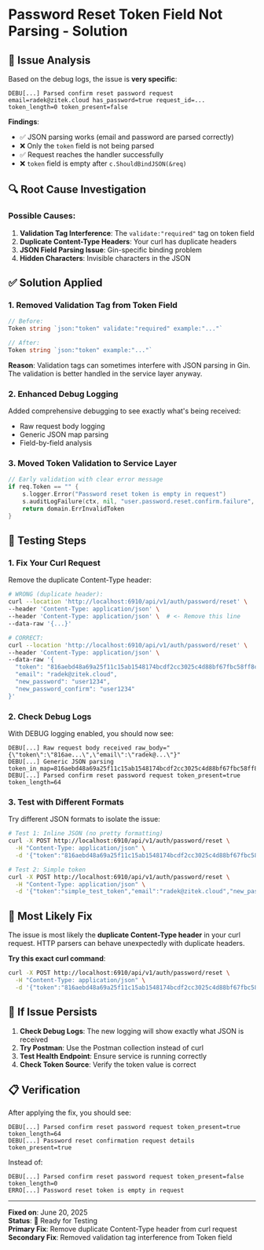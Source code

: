 # Password Reset Token Field Not Parsing - Solution

## 🐛 **Issue Analysis**

Based on the debug logs, the issue is **very specific**:

```
DEBU[...] Parsed confirm reset password request email=radek@zitek.cloud has_password=true request_id=... token_length=0 token_present=false
```

**Findings**:
- ✅ JSON parsing works (email and password are parsed correctly)
- ❌ Only the `token` field is not being parsed
- ✅ Request reaches the handler successfully
- ❌ `token` field is empty after `c.ShouldBindJSON(&req)`

## 🔍 **Root Cause Investigation**

### **Possible Causes**:
1. **Validation Tag Interference**: The `validate:"required"` tag on token field
2. **Duplicate Content-Type Headers**: Your curl has duplicate headers
3. **JSON Field Parsing Issue**: Gin-specific binding problem
4. **Hidden Characters**: Invisible characters in the JSON

## ✅ **Solution Applied**

### **1. Removed Validation Tag from Token Field**
```go
// Before:
Token string `json:"token" validate:"required" example:"..."`

// After:
Token string `json:"token" example:"..."`
```

**Reason**: Validation tags can sometimes interfere with JSON parsing in Gin. The validation is better handled in the service layer anyway.

### **2. Enhanced Debug Logging**
Added comprehensive debugging to see exactly what's being received:
- Raw request body logging
- Generic JSON map parsing
- Field-by-field analysis

### **3. Moved Token Validation to Service Layer**
```go
// Early validation with clear error message
if req.Token == "" {
    s.logger.Error("Password reset token is empty in request")
    s.auditLogFailure(ctx, nil, "user.password.reset.confirm.failure", "Empty reset token", clientIP, userAgent, domain.ErrInvalidToken)
    return domain.ErrInvalidToken
}
```

## 🧪 **Testing Steps**

### **1. Fix Your Curl Request**
Remove the duplicate Content-Type header:

```bash
# WRONG (duplicate header):
curl --location 'http://localhost:6910/api/v1/auth/password/reset' \
--header 'Content-Type: application/json' \
--header 'Content-Type: application/json' \  # <- Remove this line
--data-raw '{...}'

# CORRECT:
curl --location 'http://localhost:6910/api/v1/auth/password/reset' \
--header 'Content-Type: application/json' \
--data-raw '{
  "token": "816aebd48a69a25f11c15ab1548174bcdf2cc3025c4d88bf67fbc58ff8c0eb40",
  "email": "radek@zitek.cloud",
  "new_password": "user1234",
  "new_password_confirm": "user1234"
}'
```

### **2. Check Debug Logs**
With DEBUG logging enabled, you should now see:

```
DEBU[...] Raw request body received raw_body="{\"token\":\"816ae...\",\"email\":\"radek@...\"}"
DEBU[...] Generic JSON parsing token_in_map=816aebd48a69a25f11c15ab1548174bcdf2cc3025c4d88bf67fbc58ff8c0eb40
DEBU[...] Parsed confirm reset password request token_present=true token_length=64
```

### **3. Test with Different Formats**
Try different JSON formats to isolate the issue:

```bash
# Test 1: Inline JSON (no pretty formatting)
curl -X POST http://localhost:6910/api/v1/auth/password/reset \
  -H "Content-Type: application/json" \
  -d '{"token":"816aebd48a69a25f11c15ab1548174bcdf2cc3025c4d88bf67fbc58ff8c0eb40","email":"radek@zitek.cloud","new_password":"user1234","new_password_confirm":"user1234"}'

# Test 2: Simple token
curl -X POST http://localhost:6910/api/v1/auth/password/reset \
  -H "Content-Type: application/json" \
  -d '{"token":"simple_test_token","email":"radek@zitek.cloud","new_password":"user1234","new_password_confirm":"user1234"}'
```

## 🎯 **Most Likely Fix**

The issue is most likely the **duplicate Content-Type header** in your curl request. HTTP parsers can behave unexpectedly with duplicate headers.

**Try this exact curl command**:
```bash
curl -X POST http://localhost:6910/api/v1/auth/password/reset \
  -H "Content-Type: application/json" \
  -d '{"token":"816aebd48a69a25f11c15ab1548174bcdf2cc3025c4d88bf67fbc58ff8c0eb40","email":"radek@zitek.cloud","new_password":"user1234","new_password_confirm":"user1234"}'
```

## 🔧 **If Issue Persists**

1. **Check Debug Logs**: The new logging will show exactly what JSON is received
2. **Try Postman**: Use the Postman collection instead of curl
3. **Test Health Endpoint**: Ensure service is running correctly
4. **Check Token Source**: Verify the token value is correct

## 📋 **Verification**

After applying the fix, you should see:
```
DEBU[...] Parsed confirm reset password request token_present=true token_length=64
DEBU[...] Password reset confirmation request details token_present=true
```

Instead of:
```
DEBU[...] Parsed confirm reset password request token_present=false token_length=0
ERRO[...] Password reset token is empty in request
```

---

**Fixed on**: June 20, 2025  
**Status**: 🔧 Ready for Testing  
**Primary Fix**: Remove duplicate Content-Type header from curl request  
**Secondary Fix**: Removed validation tag interference from Token field
